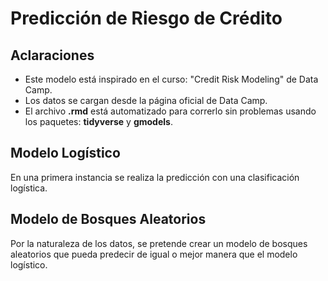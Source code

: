 # Predicción de Riesgo de Crédito

## Aclaraciones 
 - Este modelo está inspirado en el curso: "Credit Risk Modeling" de Data Camp. 
 - Los datos se cargan desde la página oficial de Data Camp. 
 - El archivo **.rmd** está automatizado para correrlo sin problemas usando los paquetes: **tidyverse** y **gmodels**. 

## Modelo Logístico
En una primera instancia se realiza la predicción con una clasificación logística. 

## Modelo de Bosques Aleatorios 
Por la naturaleza de los datos, se pretende crear un modelo de bosques aleatorios que pueda predecir de igual o mejor manera que el modelo logístico. 
